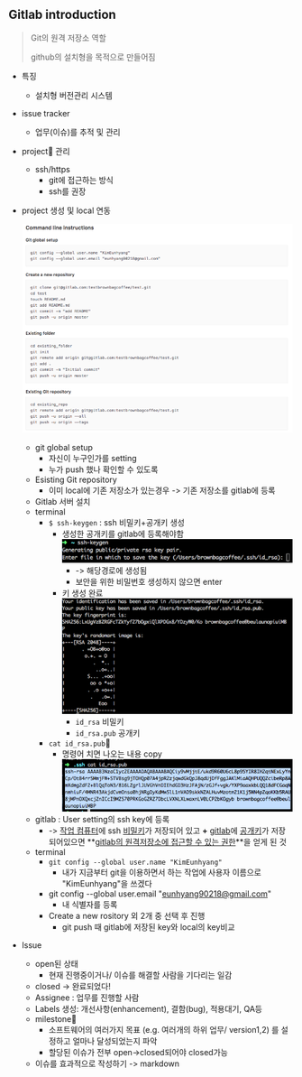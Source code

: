 ## Gitlab introduction

> Git의 원격 저장소 역할 
>
> github의 설치형을 목적으로 만들어짐

- 특징

  - 설치형 버전관리 시스템

- issue tracker

  - 업무(이슈)를 추적 및 관리

- project 관리

  - ssh/https
    - git에 접근하는 방식
    - ssh를 권장

- project 생성 및 local 연동

  ![gitlab-1](../img/gitlab-1.png)

  - git global setup
    - 자신이 누구인가를 setting
    - 누가 push 했나 확인할 수 있도록
  - Esisting Git repository
    - 이미 local에 기존 저장소가 있는경우 -> 기존 저장소를 gitlab에 등록
  -  Gitlab 서버 설치
    - terminal 
      - `$ ssh-keygen` : ssh 비밀키+공개키 생성
        - 생성한 공개키를 gitlab에 등록해야함![gitlab-2](../img/gitlab-2.png)
          - -> 해당경로에 생성됨
          - 보안을 위한 비밀번호 생성하지 않으면 enter
        - 키 생성 완료![gitlab-3](../img/gitlab-3.png)
          - `id_rsa` 비밀키 
          - `id_rsa.pub` 공개키
      - `cat id_rsa.pub`
        - 명령어 치면 나오는 내용 copy![gitlab-4](../img/gitlab-4.png)
    - gitlab : User setting의 ssh key에 등록
      - -> <u>작업 컴퓨터</u>에 ssh <u>비밀키</u>가 저장되어 있고 **+** <u>gitlab</u>에 <u>공개키</u>가 저장되어있으면 **<u>gitlab의 원격저장소에 접근할 수 있는 권한</u>**을 얻게 된 것
    - terminal
      - `git config --global user.name "KimEunhyang"`
        - 내가 지금부터 git을 이용하면서 하는 작업에 사용자 이름으로 "KimEunhyang"을 쓰겠다
      - git config --global user.email "eunhyang90218@gmail.com"  
        - 내 식별자를 등록
      - Create a new rository 외 2개 중 선택 후 진행
        - git push 때 gitlab에 저장된 key와 local의 key비교

- Issue

  - open된 상태
    - 현재 진행중이거나/ 이슈를 해결할 사람을 기다리는 일감
  - closed -> 완료되었다!
  - Assignee : 업무를 진행할 사람
  - Labels 생성: 개선사항(enhancement), 결함(bug), 적용대기, QA등
  - milestone 
    - 소프트웨어의 여러가지 목표 (e.g. 여러개의 하위 업무/ version1,2) 를 설정하고 얼마나 달성되었는지 파악
    - 할당된 이슈가 전부 open->closed되어야 closed가능
  - 이슈를 효과적으로 작성하기 -> markdown 